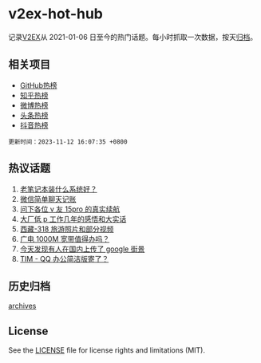 # v2ex-hot-hub

 记录[V2EX](https://www.v2ex.com/)从 2021-01-06 日至今的热门话题。每小时抓取一次数据，按天[归档](archives)。
 
 ## 相关项目

- [GitHub热榜](https://github.com/snaildev/github-hot-hub)
- [知乎热榜](https://github.com/snaildev/zhihu-hot-hub)
- [微博热榜](https://github.com/snaildev/weibo-hot-hub)
- [头条热榜](https://github.com/snaildev/toutiao-hot-hub)
- [抖音热榜](https://github.com/snaildev/douyin-hot-hub)


 `更新时间：2023-11-12 16:07:35 +0800`

## 热议话题

1. [老笔记本装什么系统好？](https://www.v2ex.com/t/990984)
1. [微信简单聊天记账](https://www.v2ex.com/t/991076)
1. [问下各位 v 友 15pro 的真实续航](https://www.v2ex.com/t/991053)
1. [大厂低 p 工作几年的感悟和大实话](https://www.v2ex.com/t/991077)
1. [西藏-318 旅游照片和部分视频](https://www.v2ex.com/t/991052)
1. [广电 1000M 宽带值得办吗？](https://www.v2ex.com/t/990960)
1. [今天发现有人在国内上传了 google 街景](https://www.v2ex.com/t/991079)
1. [TIM - QQ 办公简洁版寄了？](https://www.v2ex.com/t/991091)

## 历史归档

[archives](archives)

## License

See the [LICENSE](LICENSE) file for license rights and limitations (MIT).
